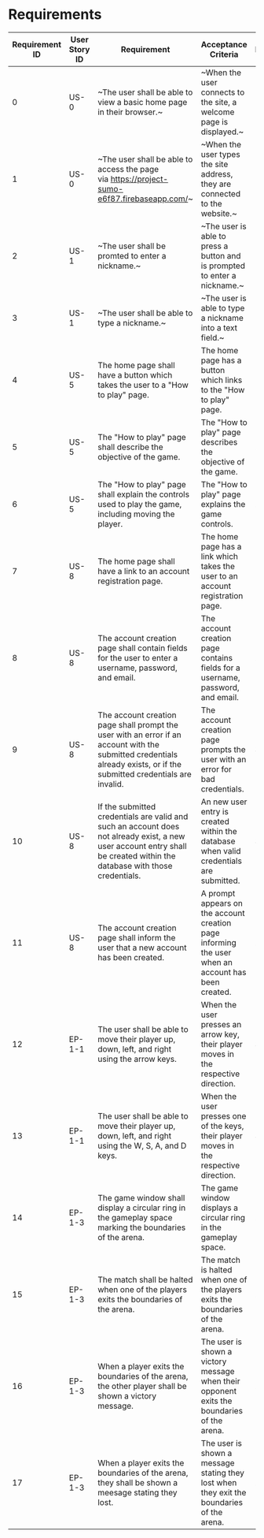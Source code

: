 # Requirements

| Requirement ID | User Story ID | Requirement | Acceptance Criteria | Effort | Priority | Status |
|----------------|---------------|-------------|---------------------|--------|----------|--------|
| 0	| US-0 | ~The user shall be able to view a basic home page in their browser.~ | ~When the user connects to the site, a welcome page is displayed.~ | 1 | Necessary | Verified |
| 1	| US-0 | ~The user shall be able to access the page via https://project-sumo-e6f87.firebaseapp.com/~ | ~When the user types the site address, they are connected to the website.~ | 1 | Necessary | Verified |
| 2	| US-1 | ~The user shall be promted to enter a nickname.~ | ~The user is able to press a button and is prompted to enter a nickname.~ | 1 | Necessary | Verified |
| 3	| US-1 | ~The user shall be able to type a nickname.~ | ~The user is able to type a nickname into a text field.~ | 1 | Necessary | Verified |
| 4	| US-5 | The home page shall have a button which takes the user to a "How to play" page. | The home page has a button which links to the "How to play" page. | 1 | Necessary | Working |
| 5	| US-5 | The "How to play" page shall describe the objective of the game. | The "How to play" page describes the objective of the game. | 2 | Necessary | Working |
| 6	| US-5 | The "How to play" page shall explain the controls used to play the game, including moving the player. | The "How to play" page explains the game controls. | 2 | Necessary | Working |
| 7	| US-8 | The home page shall have a link to an account registration page. | The home page has a link which takes the user to an account registration page. | 1 | Necessary | Working |
| 8	| US-8 | The account creation page shall contain fields for the user to enter a username, password, and email. | The account creation page contains fields for a username, password, and email. | 2 | Necessary | Working |
| 9	| US-8 | The account creation page shall prompt the user with an error if an account with the submitted credentials already exists, or if the submitted credentials are invalid. | The account creation page prompts the user with an error for bad credentials. | 3 | Necessary | Working |
| 10 | US-8 | If the submitted credentials are valid and such an account does not already exist, a new user account entry shall be created within the database with those credentials. | An new user entry is created within the database when valid credentials are submitted. | 3 | Necessary | Working |
| 11 | US-8 | The account creation page shall inform the user that a new account has been created. | A prompt appears on the account creation page informing the user when an account has been created. | 2 | Necessary | Working |
| 12 | EP-1-1 | The user shall be able to move their player up, down, left, and right using the arrow keys. | When the user presses an arrow key, their player moves in the respective direction. | 3 | Necessary | Working |
| 13 | EP-1-1 | The user shall be able to move their player up, down, left, and right using the W, S, A, and D keys. | When the user presses one of the keys, their player moves in the respective direction. | 3 | Necessary | Working |
| 14 | EP-1-3 | The game window shall display a circular ring in the gameplay space marking the boundaries of the arena. | The game window displays a circular ring in the gameplay space. | 2 | Necessary | Working |
| 15 | EP-1-3 | The match shall be halted when one of the players exits the boundaries of the arena. | The match is halted when one of the players exits the boundaries of the arena. | 2 | Necessary | Working |
| 16 | EP-1-3 | When a player exits the boundaries of the arena, the other player shall be shown a victory message. | The user is shown a victory message when their opponent exits the boundaries of the arena. | 2 | Necessary | Working |
| 17 | EP-1-3 | When a player exits the boundaries of the arena, they shall be shown a meesage stating they lost. | The user is shown a message stating they lost when they exit the boundaries of the arena. | 2 | Necessary | Working |
